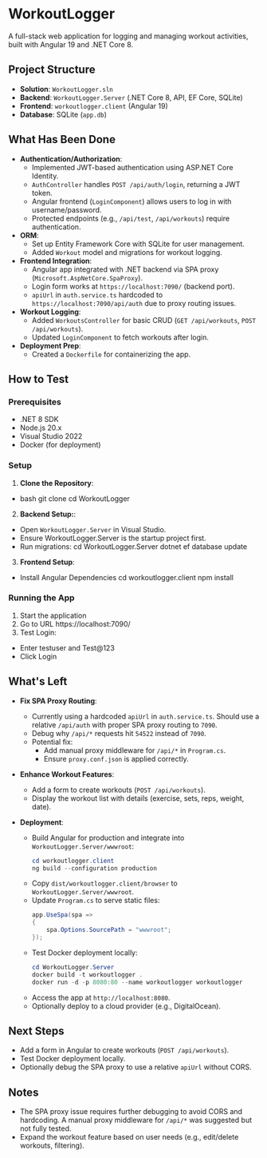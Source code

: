 # WorkoutLogger

A full-stack web application for logging and managing workout activities, built with Angular 19 and .NET Core 8.

## Project Structure
- **Solution**: `WorkoutLogger.sln`
- **Backend**: `WorkoutLogger.Server` (.NET Core 8, API, EF Core, SQLite)
- **Frontend**: `workoutlogger.client` (Angular 19)
- **Database**: SQLite (`app.db`)

## What Has Been Done
- **Authentication/Authorization**:
  - Implemented JWT-based authentication using ASP.NET Core Identity.
  - `AuthController` handles `POST /api/auth/login`, returning a JWT token.
  - Angular frontend (`LoginComponent`) allows users to log in with username/password.
  - Protected endpoints (e.g., `/api/test`, `/api/workouts`) require authentication.
- **ORM**:
  - Set up Entity Framework Core with SQLite for user management.
  - Added `Workout` model and migrations for workout logging.
- **Frontend Integration**:
  - Angular app integrated with .NET backend via SPA proxy (`Microsoft.AspNetCore.SpaProxy`).
  - Login form works at `https://localhost:7090/` (backend port).
  - `apiUrl` in `auth.service.ts` hardcoded to `https://localhost:7090/api/auth` due to proxy routing issues.
- **Workout Logging**:
  - Added `WorkoutsController` for basic CRUD (`GET /api/workouts`, `POST /api/workouts`).
  - Updated `LoginComponent` to fetch workouts after login.
- **Deployment Prep**:
  - Created a `Dockerfile` for containerizing the app.

## How to Test
### Prerequisites
- .NET 8 SDK
- Node.js 20.x
- Visual Studio 2022
- Docker (for deployment)

### Setup
1. **Clone the Repository**:
- bash
git clone <repository-url>
cd WorkoutLogger

2. **Backend Setup:**:
- Open `WorkoutLogger.Server` in Visual Studio.
- Ensure WorkoutLogger.Server is the startup project first.
- Run migrations:
cd WorkoutLogger.Server
dotnet ef database update

3. **Frontend Setup**:
- Install Angular Dependencies
cd workoutlogger.client
npm install


### Running the App
1. Start the application
2. Go to URL https://localhost:7090/
3. Test Login:
- Enter testuser and Test@123
- Click Login

## What's Left

- **Fix SPA Proxy Routing**:
  - Currently using a hardcoded `apiUrl` in `auth.service.ts`. Should use a relative `/api/auth` with proper SPA proxy routing to `7090`.
  - Debug why `/api/*` requests hit `54522` instead of `7090`.
  - Potential fix:
    - Add manual proxy middleware for `/api/*` in `Program.cs`.
    - Ensure `proxy.conf.json` is applied correctly.

- **Enhance Workout Features**:
  - Add a form to create workouts (`POST /api/workouts`).
  - Display the workout list with details (exercise, sets, reps, weight, date).

- **Deployment**:
  - Build Angular for production and integrate into `WorkoutLogger.Server/wwwroot`:
    ```powershell
    cd workoutlogger.client
    ng build --configuration production
    ```
  - Copy `dist/workoutlogger.client/browser` to `WorkoutLogger.Server/wwwroot`.
  - Update `Program.cs` to serve static files:
    ```csharp
    app.UseSpa(spa =>
    {
        spa.Options.SourcePath = "wwwroot";
    });
    ```
  - Test Docker deployment locally:
    ```powershell
    cd WorkoutLogger.Server
    docker build -t workoutlogger .
    docker run -d -p 8080:80 --name workoutlogger workoutlogger
    ```
  - Access the app at `http://localhost:8080`.
  - Optionally deploy to a cloud provider (e.g., DigitalOcean).

## Next Steps
- Add a form in Angular to create workouts (`POST /api/workouts`).
- Test Docker deployment locally.
- Optionally debug the SPA proxy to use a relative `apiUrl` without CORS.

## Notes
- The SPA proxy issue requires further debugging to avoid CORS and hardcoding. A manual proxy middleware for `/api/*` was suggested but not fully tested.
- Expand the workout feature based on user needs (e.g., edit/delete workouts, filtering).
